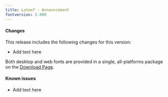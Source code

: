 ```yaml
---
title: Lateef - Announcement
fontversion: 2.000
---
```


#### Changes

This release includes the following changes for this version:

- Add text here

Both desktop and web fonts are provided in a single, all-platforms package on the [Download Page](https://software.sil.org/lateef/download/).

#### Known issues

- Add text here


